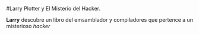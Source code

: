 
#Larry Plotter y El Misterio del Hacker.

**Larry** descubre un libro del emsamblador y compiladores que pertence a un
misterioso *hacker*